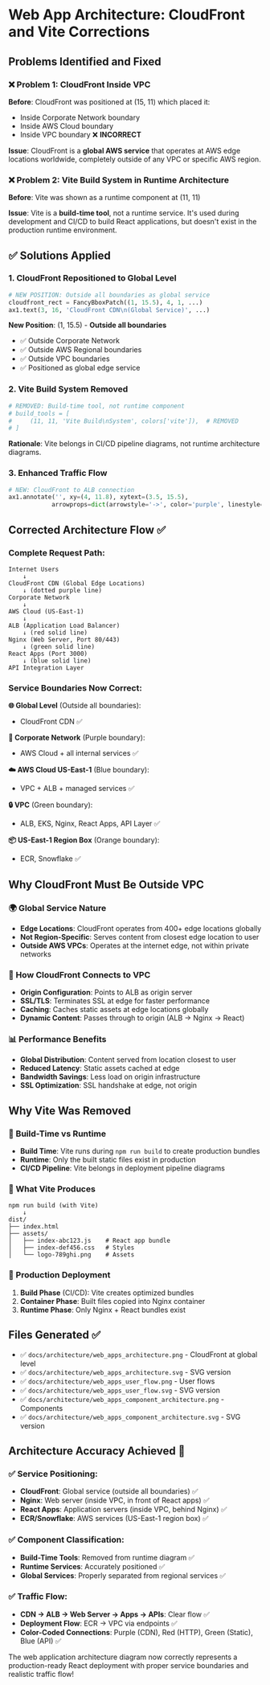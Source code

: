 # Web App Architecture: CloudFront and Vite Corrections

## Problems Identified and Fixed

### ❌ **Problem 1: CloudFront Inside VPC**
**Before**: CloudFront was positioned at (15, 11) which placed it:
- Inside Corporate Network boundary
- Inside AWS Cloud boundary  
- Inside VPC boundary ❌ **INCORRECT**

**Issue**: CloudFront is a **global AWS service** that operates at AWS edge locations worldwide, completely outside of any VPC or specific AWS region.

### ❌ **Problem 2: Vite Build System in Runtime Architecture**  
**Before**: Vite was shown as a runtime component at (11, 11)

**Issue**: Vite is a **build-time tool**, not a runtime service. It's used during development and CI/CD to build React applications, but doesn't exist in the production runtime environment.

## ✅ **Solutions Applied**

### **1. CloudFront Repositioned to Global Level**
```python
# NEW POSITION: Outside all boundaries as global service
cloudfront_rect = FancyBboxPatch((1, 15.5), 4, 1, ...)
ax1.text(3, 16, 'CloudFront CDN\n(Global Service)', ...)
```

**New Position**: (1, 15.5) - **Outside all boundaries**
- ✅ Outside Corporate Network
- ✅ Outside AWS Regional boundaries  
- ✅ Outside VPC boundaries
- ✅ Positioned as global edge service

### **2. Vite Build System Removed**
```python
# REMOVED: Build-time tool, not runtime component
# build_tools = [
#     (11, 11, 'Vite Build\nSystem', colors['vite']),  # REMOVED
# ]
```

**Rationale**: Vite belongs in CI/CD pipeline diagrams, not runtime architecture diagrams.

### **3. Enhanced Traffic Flow**
```python
# NEW: CloudFront to ALB connection
ax1.annotate('', xy=(4, 11.8), xytext=(3.5, 15.5),
            arrowprops=dict(arrowstyle='->', color='purple', linestyle='dotted'))
```

## **Corrected Architecture Flow** ✅

### **Complete Request Path**:
```
Internet Users
    ↓
CloudFront CDN (Global Edge Locations)
    ↓ (dotted purple line)
Corporate Network
    ↓
AWS Cloud (US-East-1)
    ↓  
ALB (Application Load Balancer)
    ↓ (red solid line)
Nginx (Web Server, Port 80/443)
    ↓ (green solid line)
React Apps (Port 3000)
    ↓ (blue solid line)
API Integration Layer
```

### **Service Boundaries Now Correct**:

**🌐 Global Level** (Outside all boundaries):
- CloudFront CDN ✅

**🏢 Corporate Network** (Purple boundary):
- AWS Cloud + all internal services ✅

**☁️ AWS Cloud US-East-1** (Blue boundary):
- VPC + ALB + managed services ✅

**🔒 VPC** (Green boundary):  
- ALB, EKS, Nginx, React Apps, API Layer ✅

**📦 US-East-1 Region Box** (Orange boundary):
- ECR, Snowflake ✅

## **Why CloudFront Must Be Outside VPC**

### **🌍 Global Service Nature**
- **Edge Locations**: CloudFront operates from 400+ edge locations globally
- **Not Region-Specific**: Serves content from closest edge location to user
- **Outside AWS VPCs**: Operates at the internet edge, not within private networks

### **🔄 How CloudFront Connects to VPC**
- **Origin Configuration**: Points to ALB as origin server
- **SSL/TLS**: Terminates SSL at edge for faster performance
- **Caching**: Caches static assets at edge locations globally
- **Dynamic Content**: Passes through to origin (ALB → Nginx → React)

### **📊 Performance Benefits**
- **Global Distribution**: Content served from location closest to user
- **Reduced Latency**: Static assets cached at edge
- **Bandwidth Savings**: Less load on origin infrastructure
- **SSL Optimization**: SSL handshake at edge, not origin

## **Why Vite Was Removed**

### **🔨 Build-Time vs Runtime**
- **Build Time**: Vite runs during `npm run build` to create production bundles
- **Runtime**: Only the built static files exist in production
- **CI/CD Pipeline**: Vite belongs in deployment pipeline diagrams

### **📁 What Vite Produces**
```
npm run build (with Vite)
    ↓
dist/
├── index.html
├── assets/
│   ├── index-abc123.js    # React app bundle
│   ├── index-def456.css   # Styles
│   └── logo-789ghi.png    # Assets
```

### **🚀 Production Deployment**
1. **Build Phase** (CI/CD): Vite creates optimized bundles
2. **Container Phase**: Built files copied into Nginx container  
3. **Runtime Phase**: Only Nginx + React bundles exist

## **Files Generated** ✅

- ✅ `docs/architecture/web_apps_architecture.png` - CloudFront at global level
- ✅ `docs/architecture/web_apps_architecture.svg` - SVG version
- ✅ `docs/architecture/web_apps_user_flow.png` - User flows  
- ✅ `docs/architecture/web_apps_user_flow.svg` - SVG version
- ✅ `docs/architecture/web_apps_component_architecture.png` - Components
- ✅ `docs/architecture/web_apps_component_architecture.svg` - SVG version

## **Architecture Accuracy Achieved** 🎯

### ✅ **Service Positioning**:
- **CloudFront**: Global service (outside all boundaries) ✅
- **Nginx**: Web server (inside VPC, in front of React apps) ✅  
- **React Apps**: Application servers (inside VPC, behind Nginx) ✅
- **ECR/Snowflake**: AWS services (US-East-1 region box) ✅

### ✅ **Component Classification**:
- **Build-Time Tools**: Removed from runtime diagram ✅
- **Runtime Services**: Accurately positioned ✅
- **Global Services**: Properly separated from regional services ✅

### ✅ **Traffic Flow**:
- **CDN → ALB → Web Server → Apps → APIs**: Clear flow ✅
- **Deployment Flow**: ECR → VPC via endpoints ✅
- **Color-Coded Connections**: Purple (CDN), Red (HTTP), Green (Static), Blue (API) ✅

The web application architecture diagram now correctly represents a production-ready React deployment with proper service boundaries and realistic traffic flow!